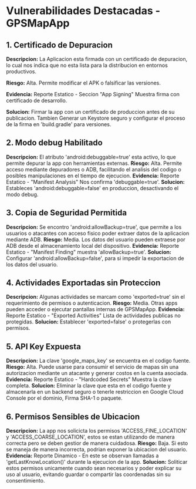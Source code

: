 # Vulnerabilidades Destacadas - GPSMapApp

## 1. Certificado de Depuracion
**Descripcion:** La Aplicacion esta firmada con un certificado de depuracion, lo cual nos indica que no esta lista para la distribucion en entornos productivos.

**Riesgo:** Alta. Permite modificar el APK o falsificar las versiones.

**Evidencia:** Reporte Estatico - Seccion "App Signing" Muestra firma con certificado de desarrollo.

**Solucion:** Firmar la app con un certificado de produccion antes de su publicacion. Tambien Generar un Keystore seguro y configurar el proceso de la firma en 'build.gradle' para versiones.

## 2. Modo debug Habilitado
**Descripcion:** El atributo 'android:debuggable=true' esta activo, lo que permite depurar la app con herramientas externas.
**Riesgo:** Alta. Permite acceso mediante depuradores o ADB, facilitando el analisis del codigo o posibles manipulaciones en el tiempo de ejecucion.
**Evidencia:** Reporte Estatico - "Manifest Analysis" Nos confirma 'debuggable=true'.
**Solucion:** Estableces 'android:debuggable=false' en produccion, desactivando el modo debug.

## 3. Copia de Seguridad Permitida
**Descripcion:** Se encontro 'android:allowBackup=true', que permite a los usuarios o atacantes con acceso fisico poder extraer datos de la aplicacion mediante ADB.
**Riesgo:** Media. Los datos del usuario pueden extraese por ADB desde el almacenamiento local del dispositivo.
**Evidencia:** Reporte Estatico - "Manifest Finding" muestra 'allowBackup=true'.
**Solucion:** Configurar 'android:allowBackup=false', para si impedir la exportacion de los datos del usuario.

## 4. Actividades Exportadas sin Proteccion
**Descripcion:** Algunas actividades se marcam como 'exported=true' sin el requerimiento de permisos o autenticacion.
**Riesgo:** Media. Otras apps pueden acceder o ejecutar pantallas internas de GPSMapApp.
**Evidencia:** Reporte Estatico - "Exported Activities" Lista de actividades publicas no protegidas.
**Solucion:** Establecer 'exported=false' o protegerlas con permisos.

## 5. API Key Expuesta
**Descripcion:** La clave 'google_maps_key' se encuentra en el codigo fuente.
**Riesgo:** Alta. Puede usarse para consumir el servicio de mapas sin una autorizacion mediante un atacante y generar costos en la cuenta asociada.
**Evidencia:** Reporte Estatico - "Hardcoded Secrets" Muestra la clave completa.
**Solucion:** Eliminar la clave que esta en el codigo fuente y almacenarla en un backend seguro o tenerle restriccion en Google Cloud Console por el dominio, Firma SHA-1 o paquete.

## 6. Permisos Sensibles de Ubicacion
**Descripcion:** La app nos solicicta los permisos 'ACCESS_FINE_LOCATION' y 'ACCESS_COARSE_LOCATION', estos se estan utilizando de manera correcta pero se deben gestior de manera cuidadosa.
**Riesgo:** Baja. Si esto se maneja de manera incorrecta, podrian exponer la ubicacion del usuario.
**Evidencia:** Reporte Dinamico - En este se observan llamadas a 'getLastKnowLocation()' durante la ejecucion de la app.
**Solucion:** Soliticar estos permisos unicamente cuando sean necesarios y poder explicar su uso al usuario, evitando guardar o compartir las coordenadas sin su consentimiento.


